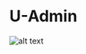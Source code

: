 # U-Admin

![alt text](https://i.ibb.co/dWHhW0c/Screenshot-2024-06-02-at-20-44-51-Live-Admin-Panel.png)
